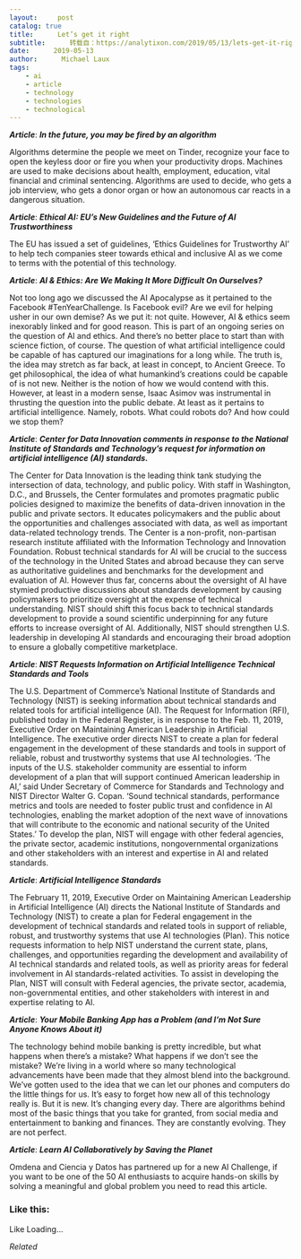 ```yaml
---
layout:     post
catalog: true
title:      Let’s get it right
subtitle:      转载自：https://analytixon.com/2019/05/13/lets-get-it-right-33/
date:      2019-05-13
author:      Michael Laux
tags:
    - ai
    - article
    - technology
    - technologies
    - technological
---
```


***Article***: ***In the future, you may be fired by an algorithm***

Algorithms determine the people we meet on Tinder, recognize your face to open the keyless door or fire you when your productivity drops. Machines are used to make decisions about health, employment, education, vital financial and criminal sentencing. Algorithms are used to decide, who gets a job interview, who gets a donor organ or how an autonomous car reacts in a dangerous situation.

***Article***: ***Ethical AI: EU’s New Guidelines and the Future of AI Trustworthiness***

The EU has issued a set of guidelines, ‘Ethics Guidelines for Trustworthy AI’ to help tech companies steer towards ethical and inclusive AI as we come to terms with the potential of this technology.

***Article***: ***AI & Ethics: Are We Making It More Difficult On Ourselves?***

Not too long ago we discussed the AI Apocalypse as it pertained to the Facebook #TenYearChallenge. Is Facebook evil? Are we evil for helping usher in our own demise? As we put it: not quite. However, AI & ethics seem inexorably linked and for good reason. This is part of an ongoing series on the question of AI and ethics. And there’s no better place to start than with science fiction, of course. The question of what artificial intelligence could be capable of has captured our imaginations for a long while. The truth is, the idea may stretch as far back, at least in concept, to Ancient Greece. To get philosophical, the idea of what humankind’s creations could be capable of is not new. Neither is the notion of how we would contend with this. However, at least in a modern sense, Isaac Asimov was instrumental in thrusting the question into the public debate. At least as it pertains to artificial intelligence. Namely, robots. What could robots do? And how could we stop them?

***Article***: ***Center for Data Innovation comments in response to the National Institute of Standards and Technology’s request for information on artificial intelligence (AI) standards.***

The Center for Data Innovation is the leading think tank studying the intersection of data, technology, and public policy. With staff in Washington, D.C., and Brussels, the Center formulates and promotes pragmatic public policies designed to maximize the benefits of data-driven innovation in the public and private sectors. It educates policymakers and the public about the opportunities and challenges associated with data, as well as important data-related technology trends. The Center is a non-profit, non-partisan research institute affiliated with the Information Technology and Innovation Foundation. Robust technical standards for AI will be crucial to the success of the technology in the United States and abroad because they can serve as authoritative guidelines and benchmarks for the development and evaluation of AI. However thus far, concerns about the oversight of AI have stymied productive discussions about standards development by causing policymakers to prioritize oversight at the expense of technical understanding. NIST should shift this focus back to technical standards development to provide a sound scientific underpinning for any future efforts to increase oversight of AI. Additionally, NIST should strengthen U.S. leadership in developing AI standards and encouraging their broad adoption to ensure a globally competitive marketplace.

***Article***: ***NIST Requests Information on Artificial Intelligence Technical Standards and Tools***

The U.S. Department of Commerce’s National Institute of Standards and Technology (NIST) is seeking information about technical standards and related tools for artificial intelligence (AI). The Request for Information (RFI), published today in the Federal Register, is in response to the Feb. 11, 2019, Executive Order on Maintaining American Leadership in Artificial Intelligence. The executive order directs NIST to create a plan for federal engagement in the development of these standards and tools in support of reliable, robust and trustworthy systems that use AI technologies. ‘The inputs of the U.S. stakeholder community are essential to inform development of a plan that will support continued American leadership in AI,’ said Under Secretary of Commerce for Standards and Technology and NIST Director Walter G. Copan. ‘Sound technical standards, performance metrics and tools are needed to foster public trust and confidence in AI technologies, enabling the market adoption of the next wave of innovations that will contribute to the economic and national security of the United States.’ To develop the plan, NIST will engage with other federal agencies, the private sector, academic institutions, nongovernmental organizations and other stakeholders with an interest and expertise in AI and related standards.

***Article***: ***Artificial Intelligence Standards***

The February 11, 2019, Executive Order on Maintaining American Leadership in Artificial Intelligence (AI) directs the National Institute of Standards and Technology (NIST) to create a plan for Federal engagement in the development of technical standards and related tools in support of reliable, robust, and trustworthy systems that use AI technologies (Plan). This notice requests information to help NIST understand the current state, plans, challenges, and opportunities regarding the development and availability of AI technical standards and related tools, as well as priority areas for federal involvement in AI standards-related activities. To assist in developing the Plan, NIST will consult with Federal agencies, the private sector, academia, non-governmental entities, and other stakeholders with interest in and expertise relating to AI.

***Article***: ***Your Mobile Banking App has a Problem (and I’m Not Sure Anyone Knows About it)***

The technology behind mobile banking is pretty incredible, but what happens when there’s a mistake? What happens if we don’t see the mistake? We’re living in a world where so many technological advancements have been made that they almost blend into the background. We’ve gotten used to the idea that we can let our phones and computers do the little things for us. It’s easy to forget how new all of this technology really is. But it is new. It’s changing every day. There are algorithms behind most of the basic things that you take for granted, from social media and entertainment to banking and finances. They are constantly evolving. They are not perfect.

***Article***: ***Learn AI Collaboratively by Saving the Planet***

Omdena and Ciencia y Datos has partnered up for a new AI Challenge, if you want to be one of the 50 AI enthusiasts to acquire hands-on skills by solving a meaningful and global problem you need to read this article.





### Like this:

Like Loading...


*Related*

